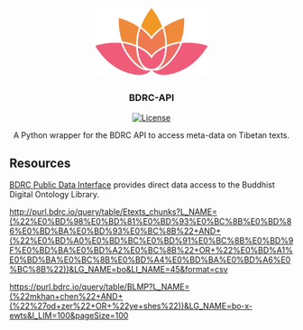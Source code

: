 <h1 align="center">
  <br>
  <a href="http://eka.to"><img src="https://raw.githubusercontent.com/Lotus-King-Research/Home/main/Assets/Images/Lotus-King-Research-Logo-Transparent.png" alt="Lotus King Research" width="200"></a>
  <br>
</h1>

<h3 align="center">BDRC-API</h3>

<p align="center">
  
  <a href="https://mirrors.creativecommons.org/presskit/buttons/88x31/png/by-sa.png">
    <img width=150px src="https://upload.wikimedia.org/wikipedia/commons/thumb/1/12/Cc-by-nc-sa_icon.svg/1280px-Cc-by-nc-sa_icon.svg.png" alt="License">
  </a>
</p>

<p align="center"> A Python wrapper for the BDRC API to access meta-data on Tibetan texts.</p>

## Resources

[BDRC Public Data Interface](http://purl.bdrc.io/index) provides direct data access to the Buddhist Digital Ontology Library.

http://purl.bdrc.io/query/table/Etexts_chunks?L_NAME=(%22%E0%BD%98%E0%BD%81%E0%BD%93%E0%BC%8B%E0%BD%86%E0%BD%BA%E0%BD%93%E0%BC%8B%22+AND+(%22%E0%BD%A0%E0%BD%BC%E0%BD%91%E0%BC%8B%E0%BD%9F%E0%BD%BA%E0%BD%A2%E0%BC%8B%22+OR+%22%E0%BD%A1%E0%BD%BA%E0%BC%8B%E0%BD%A4%E0%BD%BA%E0%BD%A6%E0%BC%8B%22))&LG_NAME=bo&LI_NAME=45&format=csv

https://purl.bdrc.io/query/table/BLMP?L_NAME=(%22mkhan+chen%22+AND+(%22%27od+zer%22+OR+%22ye+shes%22))&LG_NAME=bo-x-ewts&I_LIM=100&pageSize=100
